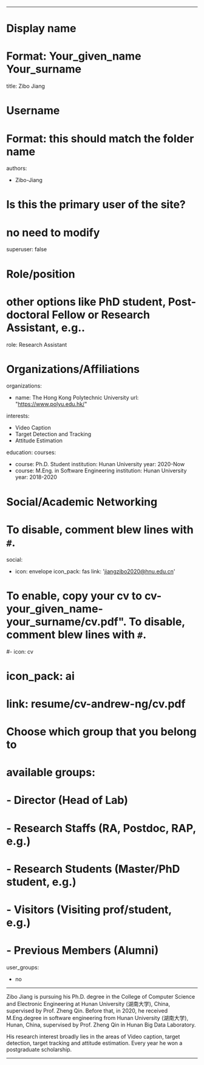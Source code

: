
---
# Display name
# Format: Your_given_name Your_surname 
title: Zibo Jiang

# Username
# Format: this should match the folder name
authors:
- Zibo-Jiang

# Is this the primary user of the site?
# no need to modify 
superuser: false

# Role/position
# other options like PhD student, Post-doctoral Fellow or Research Assistant, e.g..
role: Research Assistant

# Organizations/Affiliations
organizations:
- name: The Hong Kong Polytechnic University
  url: "https://www.polyu.edu.hk/"

interests:
- Video Caption
- Target Detection and Tracking
- Attitude Estimation


education:
  courses:
  - course: Ph.D. Student
    institution: Hunan University
    year: 2020-Now
  - course: M.Eng. in Software Engineering
    institution: Hunan University
    year: 2018-2020

# Social/Academic Networking
# To disable, comment blew lines with `#`.
social:
- icon: envelope
  icon_pack: fas
  link: 'jiangzibo2020@hnu.edu.cn'


# To enable, copy your cv to cv-your_given_name-your_surname/cv.pdf". To disable, comment blew lines with `#`.
#- icon: cv
#  icon_pack: ai
#  link: resume/cv-andrew-ng/cv.pdf

# Choose which group that you belong to
#  available groups:
#  - Director (Head of Lab)
#  - Research Staffs (RA, Postdoc, RAP, e.g.)
#  - Research Students (Master/PhD student, e.g.)
#  - Visitors (Visiting prof/student, e.g.)
#  - Previous Members (Alumni)
user_groups:
- no
---

Zibo Jiang is pursuing his Ph.D. degree in the College of Computer Science and Electronic Engineering at Hunan University (湖南大学),  China, supervised by Prof. Zheng Qin. Before that, in 2020, he received M.Eng.degree in software engineering from Hunan University (湖南大学), Hunan, China, supervised by Prof. Zheng Qin in Hunan Big Data Laboratory.

His research interest broadly lies in the areas of Video caption, target detection, target tracking and attitude estimation. Every year he won a postgraduate scholarship.


---

